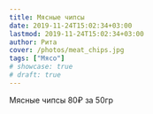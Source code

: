 ```yaml
---
title: Мясные чипсы
date: 2019-11-24T15:02:34+03:00
lastmod: 2019-11-24T15:02:34+03:00
author: Рита
cover: /photos/meat_chips.jpg
tags: ["Мясо"]
# showcase: true
# draft: true
---
```


Мясные чипсы 80₽ за 50гр
